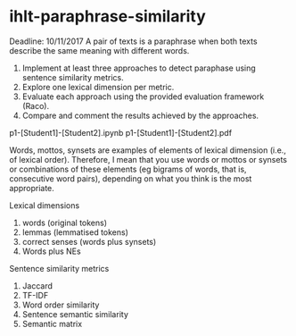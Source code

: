 # ihlt-paraphrase-similarity

Deadline: 10/11/2017
A pair of texts is a paraphrase when both texts describe the same
meaning with different words.

1. Implement at least three approaches to detect paraphase using sentence similarity metrics.
2. Explore one lexical dimension per metric.
3. Evaluate each approach using the provided evaluation framework (Raco).
4. Compare and comment the results achieved by the approaches.

p1-[Student1]-[Student2].ipynb
p1-[Student1]-[Student2].pdf

Words, mottos, synsets are examples of elements of lexical dimension (i.e., of lexical order). Therefore, I mean that you use words or mottos or synsets or combinations of these elements (eg bigrams of words, that is, consecutive word pairs), depending on what you think is the most appropriate.

Lexical dimensions
1. words (original tokens)
2. lemmas (lemmatised tokens)
3. correct senses (words plus synsets)
4. Words plus NEs

Sentence similarity metrics
1. Jaccard
2. TF-IDF
3. Word order similarity
4. Sentence semantic similarity
5. Semantic matrix
